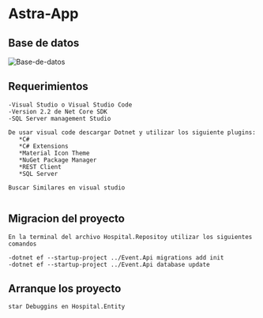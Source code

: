 # Astra-App

## Base de datos

![Base-de-datos](https://user-images.githubusercontent.com/54924126/75950110-49786400-5e76-11ea-8edb-313593cb5e4a.png)

## Requerimientos

```
-Visual Studio o Visual Studio Code
-Version 2.2 de Net Core SDK
-SQL Server management Studio

De usar visual code descargar Dotnet y utilizar los siguiente plugins:
   *C#
   *C# Extensions
   *Material Icon Theme
   *NuGet Package Manager
   *REST Client
   *SQL Server
   
Buscar Similares en visual studio
   
```

## Migracion del proyecto

```
En la terminal del archivo Hospital.Repositoy utilizar los siguientes comandos

-dotnet ef --startup-project ../Event.Api migrations add init
-dotnet ef --startup-project ../Event.Api database update

```

## Arranque los proyecto
```
star Debuggins en Hospital.Entity

```
